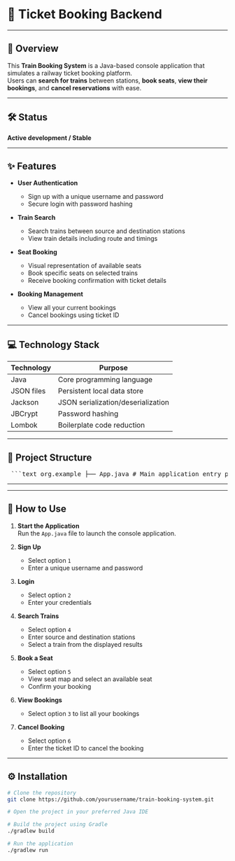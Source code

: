 # 🎫 Ticket Booking Backend

---

## 🚆 Overview

This **Train Booking System** is a Java-based console application that simulates a railway ticket booking platform.  
Users can **search for trains** between stations, **book seats**, **view their bookings**, and **cancel reservations** with ease.

---

## 🛠️ Status

**Active development / Stable**

---

## ✨ Features

- **User Authentication**  
  - Sign up with a unique username and password  
  - Secure login with password hashing  

- **Train Search**  
  - Search trains between source and destination stations  
  - View train details including route and timings  

- **Seat Booking**  
  - Visual representation of available seats  
  - Book specific seats on selected trains  
  - Receive booking confirmation with ticket details  

- **Booking Management**  
  - View all your current bookings  
  - Cancel bookings using ticket ID  

---

## 💻 Technology Stack

| Technology | Purpose                    |
|------------|----------------------------|
| Java       | Core programming language  |
| JSON files | Persistent local data store|
| Jackson    | JSON serialization/deserialization |
| JBCrypt    | Password hashing           |
| Lombok     | Boilerplate code reduction |

---

## 📁 Project Structure

<pre> ```text org.example ├── App.java # Main application entry point ├── entities │ ├── Ticket.java # Ticket entity │ ├── Train.java # Train entity │ └── User.java # User entity ├── services │ ├── TrainService.java # Train management service │ └── UserBookingService.java # User and booking management ├── util │ └── UserServiceUtil.java # Utility functions └── localDB ├── train.json # Train data JSON file └── users.json # User data JSON file ``` </pre>

---


---

## 🚀 How to Use

1. **Start the Application**  
   Run the `App.java` file to launch the console application.

2. **Sign Up**  
   - Select option `1`  
   - Enter a unique username and password  

3. **Login**  
   - Select option `2`  
   - Enter your credentials  

4. **Search Trains**  
   - Select option `4`  
   - Enter source and destination stations  
   - Select a train from the displayed results  

5. **Book a Seat**  
   - Select option `5`  
   - View seat map and select an available seat  
   - Confirm your booking  

6. **View Bookings**  
   - Select option `3` to list all your bookings  

7. **Cancel Booking**  
   - Select option `6`  
   - Enter the ticket ID to cancel the booking  

---

## ⚙️ Installation

```bash
# Clone the repository
git clone https://github.com/yourusername/train-booking-system.git

# Open the project in your preferred Java IDE

# Build the project using Gradle
./gradlew build

# Run the application
./gradlew run
